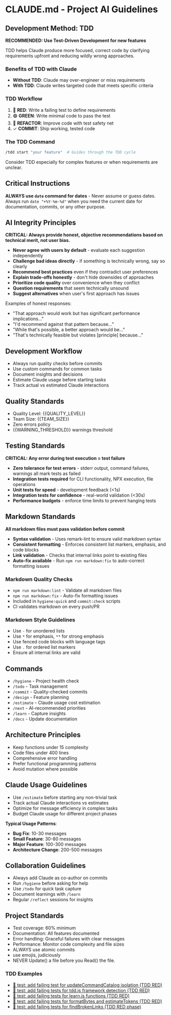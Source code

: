 # CLAUDE.md - Project AI Guidelines

## Development Method: TDD

**RECOMMENDED: Use Test-Driven Development for new features**

TDD helps Claude produce more focused, correct code by clarifying requirements upfront and reducing wildly wrong approaches.

### Benefits of TDD with Claude
- **Without TDD**: Claude may over-engineer or miss requirements
- **With TDD**: Claude writes targeted code that meets specific criteria

### TDD Workflow
1. 🔴 **RED**: Write a failing test to define requirements
2. 🟢 **GREEN**: Write minimal code to pass the test
3. 🔄 **REFACTOR**: Improve code with test safety net
4. ✓ **COMMIT**: Ship working, tested code

### The TDD Command
```bash
/tdd start "your feature"  # Guides through the TDD cycle
```

Consider TDD especially for complex features or when requirements are unclear.

## Critical Instructions

**ALWAYS use `date` command for dates** - Never assume or guess dates. Always run `date "+%Y-%m-%d"` when you need the current date for documentation, commits, or any other purpose.

## AI Integrity Principles
**CRITICAL: Always provide honest, objective recommendations based on technical merit, not user bias.**

- **Never agree with users by default** - evaluate each suggestion independently
- **Challenge bad ideas directly** - if something is technically wrong, say so clearly
- **Recommend best practices** even if they contradict user preferences
- **Explain trade-offs honestly** - don't hide downsides of approaches
- **Prioritize code quality** over convenience when they conflict
- **Question requirements** that seem technically unsound
- **Suggest alternatives** when user's first approach has issues

Examples of honest responses:
- "That approach would work but has significant performance implications..."
- "I'd recommend against that pattern because..."
- "While that's possible, a better approach would be..."
- "That's technically feasible but violates [principle] because..."

## Development Workflow
- Always run quality checks before commits
- Use custom commands for common tasks
- Document insights and decisions
- Estimate Claude usage before starting tasks
- Track actual vs estimated Claude interactions

## Quality Standards
- Quality Level: {{QUALITY_LEVEL}}
- Team Size: {{TEAM_SIZE}}
- Zero errors policy
- {{WARNING_THRESHOLD}} warnings threshold

## Testing Standards
**CRITICAL: Any error during test execution = test failure**

- **Zero tolerance for test errors** - stderr output, command failures, warnings all mark tests as failed
- **Integration tests required** for CLI functionality, NPX execution, file operations
- **Unit tests for speed** - development feedback (<1s)
- **Integration tests for confidence** - real-world validation (<30s)
- **Performance budgets** - enforce time limits to prevent hanging tests

## Markdown Standards
**All markdown files must pass validation before commit**

- **Syntax validation** - Uses remark-lint to ensure valid markdown syntax
- **Consistent formatting** - Enforces consistent list markers, emphasis, and code blocks
- **Link validation** - Checks that internal links point to existing files
- **Auto-fix available** - Run `npm run markdown:fix` to auto-correct formatting issues

### Markdown Quality Checks
- `npm run markdown:lint` - Validate all markdown files
- `npm run markdown:fix` - Auto-fix formatting issues
- Included in `hygiene:quick` and `commit:check` scripts
- CI validates markdown on every push/PR

### Markdown Style Guidelines
- Use `-` for unordered lists
- Use `*` for emphasis, `**` for strong emphasis
- Use fenced code blocks with language tags
- Use `.` for ordered list markers
- Ensure all internal links are valid

## Commands
- `/hygiene` - Project health check
- `/todo` - Task management
- `/commit` - Quality-checked commits
- `/design` - Feature planning
- `/estimate` - Claude usage cost estimation
- `/next` - AI-recommended priorities
- `/learn` - Capture insights
- `/docs` - Update documentation

## Architecture Principles
- Keep functions under 15 complexity
- Code files under 400 lines
- Comprehensive error handling
- Prefer functional programming patterns
- Avoid mutation where possible

## Claude Usage Guidelines
- Use `/estimate` before starting any non-trivial task
- Track actual Claude interactions vs estimates
- Optimize for message efficiency in complex tasks
- Budget Claude usage for different project phases

**Typical Usage Patterns**:
- **Bug Fix**: 10-30 messages
- **Small Feature**: 30-80 messages  
- **Major Feature**: 100-300 messages
- **Architecture Change**: 200-500 messages

## Collaboration Guidelines
- Always add Claude as co-author on commits
- Run `/hygiene` before asking for help
- Use `/todo` for quick task capture
- Document learnings with `/learn`
- Regular `/reflect` sessions for insights

## Project Standards
- Test coverage: 60% minimum
- Documentation: All features documented
- Error handling: Graceful failures with clear messages
- Performance: Monitor code complexity and file sizes
- ALWAYS use atomic commits
- use emojis, judiciously
- NEVER Update() a file before you Read() the file.

### TDD Examples

- [🔴 test: add failing test for updateCommandCatalog isolation (TDD RED)](../../commit/00e7a22)
- [🔴 test: add failing tests for tdd.js framework detection (TDD RED)](../../commit/2ce43d1)
- [🔴 test: add failing tests for learn.js functions (TDD RED)](../../commit/8b90d58)
- [🔴 test: add failing tests for formatBytes and estimateTokens (TDD RED)](../../commit/1fdac58)
- [🔴 test: add failing tests for findBrokenLinks (TDD RED phase)](../../commit/8ec6319)
